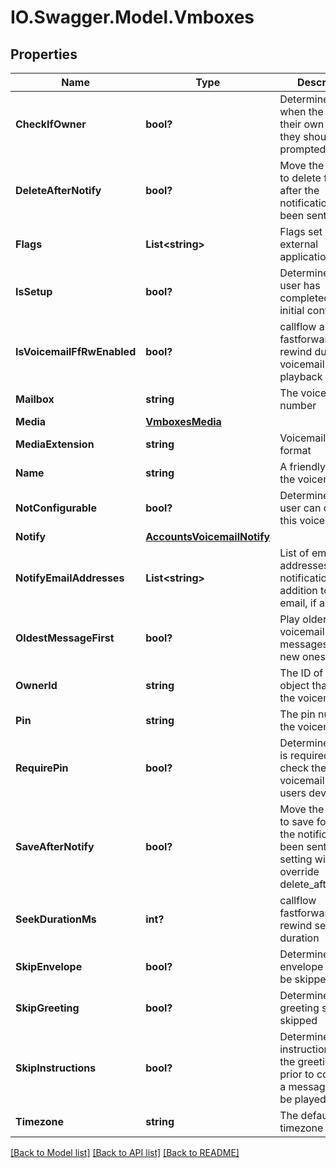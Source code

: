 # IO.Swagger.Model.Vmboxes
## Properties

Name | Type | Description | Notes
------------ | ------------- | ------------- | -------------
**CheckIfOwner** | **bool?** | Determines if when the user calls their own voicemail they should be prompted to sign in | [optional] [default to true]
**DeleteAfterNotify** | **bool?** | Move the voicemail to delete folder after the notification has been sent | [optional] [default to false]
**Flags** | **List&lt;string&gt;** | Flags set by external applications | [optional] 
**IsSetup** | **bool?** | Determines if the user has completed the initial configuration | [optional] [default to false]
**IsVoicemailFfRwEnabled** | **bool?** | callflow allow fastforward and rewind during voicemail message playback | [optional] [default to false]
**Mailbox** | **string** | The voicemail box number | 
**Media** | [**VmboxesMedia**](VmboxesMedia.md) |  | [optional] 
**MediaExtension** | **string** | Voicemail audio format | [optional] [default to MediaExtensionEnum.Mp3]
**Name** | **string** | A friendly name for the voicemail box | 
**NotConfigurable** | **bool?** | Determines if the user can configure this voicemail. | [optional] [default to false]
**Notify** | [**AccountsVoicemailNotify**](AccountsVoicemailNotify.md) |  | [optional] 
**NotifyEmailAddresses** | **List&lt;string&gt;** | List of email addresses to send notifications to (in addition to owner&#39;s email, if any) | [optional] 
**OldestMessageFirst** | **bool?** | Play older voicemail messages before new ones | [optional] [default to false]
**OwnerId** | **string** | The ID of the user object that &#39;owns&#39; the voicemail box | [optional] 
**Pin** | **string** | The pin number for the voicemail box | [optional] 
**RequirePin** | **bool?** | Determines if a pin is required to check the voicemail from the users devices | [optional] [default to false]
**SaveAfterNotify** | **bool?** | Move the voicemail to save folder after the notification has been sent (This setting will override delete_after_notify) | [optional] [default to false]
**SeekDurationMs** | **int?** | callflow fastforward and rewind seek duration | [optional] 
**SkipEnvelope** | **bool?** | Determines if the envelope should be skipped | [optional] [default to false]
**SkipGreeting** | **bool?** | Determines if the greeting should be skipped | [optional] [default to false]
**SkipInstructions** | **bool?** | Determines if the instructions after the greeting and prior to composing a message should be played | [optional] [default to false]
**Timezone** | **string** | The default timezone | [optional] 

[[Back to Model list]](../README.md#documentation-for-models) [[Back to API list]](../README.md#documentation-for-api-endpoints) [[Back to README]](../README.md)

